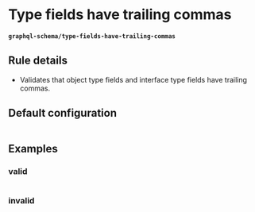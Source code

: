 # Type fields have trailing commas
#### `graphql-schema/type-fields-have-trailing-commas`

## Rule details

* Validates that object type fields and interface type fields have trailing commas.

## Default configuration
```json
```

## Examples

### valid
```graphql
```

### invalid
```graphql
```

